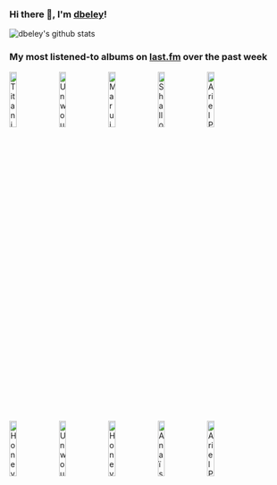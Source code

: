 ### Hi there 👋, I'm [dbeley](https://dbeley.ovh/en)!

![dbeley's github stats](https://github-readme-stats.vercel.app/api?username=dbeley)

### My most listened-to albums on [last.fm](https://www.last.fm/user/d_beley) over the past week

[<img src='https://lastfm.freetls.fastly.net/i/u/300x300/e68841a2f4211f19a8b31d2e768daca1.jpg' width='16%' alt='Titanic - HAGEN'>](https://www.last.fm/music/titanic/hagen)&nbsp;
[<img src='https://lastfm.freetls.fastly.net/i/u/300x300/a9271e5ba585a3a4dc45508dabed1bcc.jpg' width='16%' alt='Unwound - Fake Train'>](https://www.last.fm/music/unwound/fake%2btrain)&nbsp;
[<img src='https://lastfm.freetls.fastly.net/i/u/300x300/6cecabcc9eaf02616756657c0653febb.jpg' width='16%' alt='Maruja - Pain To Power'>](https://www.last.fm/music/maruja/pain%2bto%2bpower)&nbsp;
[<img src='https://lastfm.freetls.fastly.net/i/u/300x300/710bc33833956ef23dd82699c17f65c4.jpg' width='16%' alt='Shallowater - There Is A Well'>](https://www.last.fm/music/shallowater/there%2bis%2ba%2bwell)&nbsp;
[<img src='https://lastfm.freetls.fastly.net/i/u/300x300/76ebf2deff9f466dc6640ab8eb4442bd.png' width='16%' alt='Ariel Pinks Haunted Graffiti - Before Today'>](https://www.last.fm/music/ariel%2bpink%2527s%2bhaunted%2bgraffiti/before%2btoday)&nbsp;
<br>
[<img src='https://lastfm.freetls.fastly.net/i/u/300x300/ff27ff502cdae8cbf471fc62f9f77fbd.png' width='16%' alt='Honeydip - groovy indian summer'>](https://www.last.fm/music/honeydip/groovy%2bindian%2bsummer)&nbsp;
[<img src='https://lastfm.freetls.fastly.net/i/u/300x300/1c758adefc19d1fe7616513f28c318be.jpg' width='16%' alt='Unwound - New Plastic Ideas'>](https://www.last.fm/music/unwound/new%2bplastic%2bideas)&nbsp;
[<img src='https://lastfm.freetls.fastly.net/i/u/300x300/ba50b7ca406f35f49f25e8d749d281b3.jpg' width='16%' alt='Honeydip - Another Sunny Day'>](https://www.last.fm/music/honeydip/another%2bsunny%2bday)&nbsp;
[<img src='https://lastfm.freetls.fastly.net/i/u/300x300/0f8319fbeca78d579d4c5321048a6d54.jpg' width='16%' alt='Anaïs Reno - At PizzaExpress Live - In London'>](https://www.last.fm/music/ana%25c3%25afs%2breno/at%2bpizzaexpress%2blive%2b-%2bin%2blondon)&nbsp;
[<img src='https://lastfm.freetls.fastly.net/i/u/300x300/d3b9a8aec24fc7da15c62c6b421be77d.jpg' width='16%' alt='Ariel Pink - pom pom'>](https://www.last.fm/music/ariel%2bpink/pom%2bpom)&nbsp;
<br>
